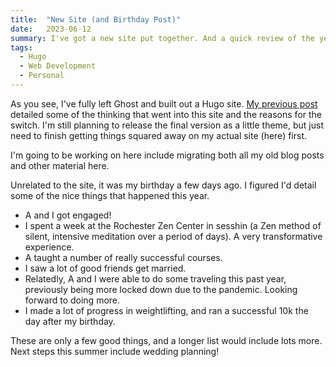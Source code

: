 ```yaml
---
title:  "New Site (and Birthday Post)"
date:   2023-06-12
summary: I've got a new site put together. And a quick review of the year.
tags:
  - Hugo
  - Web Development
  - Personal
---
```


As you see, I've fully left Ghost and built out a Hugo site. [My previous post](/posts/2023-03-10-hugo/) detailed some of the thinking that went into this site and the reasons for the switch. I'm still planning to release the final version as a little theme, but just need to finish getting things squared away on my actual site (here) first.

I'm going to be working on here include migrating both all my old blog posts and other material here.

Unrelated to the site, it was my birthday a few days ago. I figured I'd detail some of the nice things that happened this year.

- A and I got engaged!
- I spent a week at the Rochester Zen Center in sesshin (a Zen method of silent, intensive meditation over a period of days). A very transformative experience.
- A taught a number of really successful courses.
- I saw a lot of good friends get married.
- Relatedly, A and I were able to do some traveling this past year, previously being more locked down due to the pandemic. Looking forward to doing more.
- I made a lot of progress in weightlifting, and ran a successful 10k the day after my birthday.

These are only a few good things, and a longer list would include lots more. Next steps this summer include wedding planning!
